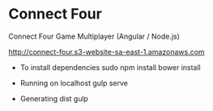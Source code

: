 # Connect Four
Connect Four Game Multiplayer  (Angular / Node.js)

http://connect-four.s3-website-sa-east-1.amazonaws.com

- To install dependencies
sudo npm install
bower install

- Running on localhost
gulp serve

- Generating dist
gulp

